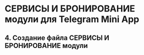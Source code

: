 # СЕРВИСЫ И БРОНИРОВАНИЕ модули для Telegram Mini App

## 4. Создание файла СЕРВИСЫ И БРОНИРОВАНИЕ модули

